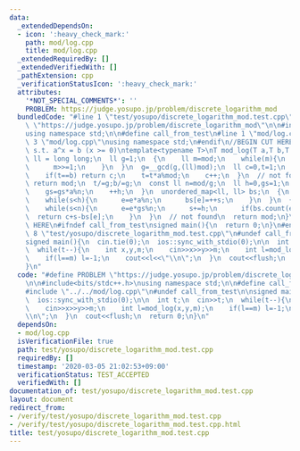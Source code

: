 ```yaml
---
data:
  _extendedDependsOn:
  - icon: ':heavy_check_mark:'
    path: mod/log.cpp
    title: mod/log.cpp
  _extendedRequiredBy: []
  _extendedVerifiedWith: []
  _pathExtension: cpp
  _verificationStatusIcon: ':heavy_check_mark:'
  attributes:
    '*NOT_SPECIAL_COMMENTS*': ''
    PROBLEM: https://judge.yosupo.jp/problem/discrete_logarithm_mod
  bundledCode: "#line 1 \"test/yosupo/discrete_logarithm_mod.test.cpp\"\n#define PROBLEM\
    \ \"https://judge.yosupo.jp/problem/discrete_logarithm_mod\"\n\n#include<bits/stdc++.h>\n\
    using namespace std;\n\n#define call_from_test\n#line 1 \"mod/log.cpp\"\n\n#line\
    \ 3 \"mod/log.cpp\"\nusing namespace std;\n#endif\n//BEGIN CUT HERE\n// find x\
    \ s.t. a^x = b (x >= 0)\ntemplate<typename T>\nT mod_log(T a,T b,T mod){\n  using\
    \ ll = long long;\n  ll g=1;\n  {\n    ll m=mod;\n    while(m){\n      g=(ll)g*a%mod;\n\
    \      m>>=1;\n    }\n  }\n  g=__gcd(g,(ll)mod);\n  ll c=0,t=1;\n  while(t%g){\n\
    \    if(t==b) return c;\n    t=t*a%mod;\n    c++;\n  }\n  // not found\n  if(b%g)\
    \ return mod;\n  t/=g;b/=g;\n  const ll n=mod/g;\n  ll h=0,gs=1;\n  while(h*h<n){\n\
    \    gs=gs*a%n;\n    ++h;\n  }\n  unordered_map<ll, ll> bs;\n  {\n    ll s=0,e=b;\n\
    \    while(s<h){\n      e=e*a%n;\n      bs[e]=++s;\n    }\n  }\n  {\n    ll s=0,e=t;\n\
    \    while(s<n){\n      e=e*gs%n;\n      s+=h;\n      if(bs.count(e))\n      \
    \  return c+s-bs[e];\n    }\n  }\n  // not found\n  return mod;\n}\n//END CUT\
    \ HERE\n#ifndef call_from_test\nsigned main(){\n  return 0;\n}\n#endif\n#line\
    \ 8 \"test/yosupo/discrete_logarithm_mod.test.cpp\"\n#undef call_from_test\n\n\
    signed main(){\n  cin.tie(0);\n  ios::sync_with_stdio(0);\n\n  int t;\n  cin>>t;\n\
    \  while(t--){\n    int x,y,m;\n    cin>>x>>y>>m;\n    int l=mod_log(x,y,m);\n\
    \    if(l==m) l=-1;\n    cout<<l<<\"\\n\";\n  }\n  cout<<flush;\n  return 0;\n\
    }\n"
  code: "#define PROBLEM \"https://judge.yosupo.jp/problem/discrete_logarithm_mod\"\
    \n\n#include<bits/stdc++.h>\nusing namespace std;\n\n#define call_from_test\n\
    #include \"../../mod/log.cpp\"\n#undef call_from_test\n\nsigned main(){\n  cin.tie(0);\n\
    \  ios::sync_with_stdio(0);\n\n  int t;\n  cin>>t;\n  while(t--){\n    int x,y,m;\n\
    \    cin>>x>>y>>m;\n    int l=mod_log(x,y,m);\n    if(l==m) l=-1;\n    cout<<l<<\"\
    \\n\";\n  }\n  cout<<flush;\n  return 0;\n}\n"
  dependsOn:
  - mod/log.cpp
  isVerificationFile: true
  path: test/yosupo/discrete_logarithm_mod.test.cpp
  requiredBy: []
  timestamp: '2020-03-05 21:02:53+09:00'
  verificationStatus: TEST_ACCEPTED
  verifiedWith: []
documentation_of: test/yosupo/discrete_logarithm_mod.test.cpp
layout: document
redirect_from:
- /verify/test/yosupo/discrete_logarithm_mod.test.cpp
- /verify/test/yosupo/discrete_logarithm_mod.test.cpp.html
title: test/yosupo/discrete_logarithm_mod.test.cpp
---
```

